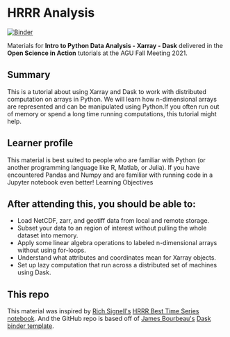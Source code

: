 # HRRR Analysis

[![Binder](https://mybinder.org/badge_logo.svg)](https://mybinder.org/v2/gh/jsignell/hrrr/main?urlpath=lab)

Materials for **Intro to Python Data Analysis - Xarray - Dask** delivered in the **Open Science in Action** tutorials at the AGU Fall Meeting 2021.

## Summary
This is a tutorial about using Xarray and Dask to work with distributed computation on arrays in Python. We will learn how n-dimensional arrays are represented and can be manipulated using Python.If you often run out of memory or spend a long time running computations, this tutorial might help.

## Learner profile
This material is best suited to people who are familiar with Python (or another programming language like R, Matlab, or Julia). If you have encountered Pandas and Numpy and are familiar with running code in a Jupyter notebook even better!
Learning Objectives

## After attending this, you should be able to:

- Load NetCDF, zarr, and geotiff data from local and remote storage.
- Subset your data to an region of interest without pulling the whole dataset into memory.
- Apply some linear algebra operations to labeled n-dimensional arrays without using for-loops.
- Understand what attributes and coordinates mean for Xarray objects.
- Set up lazy computation that run across a distributed set of machines using Dask.

## This repo

This material was inspired by [Rich Signell's](https://github.com/rsignell) [HRRR Best Time Series notebook](https://nbviewer.org/gist/rsignell-usgs/9d24820bcf6bf30a410eed1e891f3562). And the GitHub repo is based off of [James Bourbeau's](https://github.com/jrbourbeau) [Dask binder template](https://github.com/jrbourbeau/dask-binder-template).
